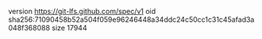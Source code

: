 version https://git-lfs.github.com/spec/v1
oid sha256:71090458b52a504f059e96246448a34ddc24c50cc1c31c45afad3a048f368088
size 17944
